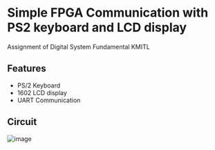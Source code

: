 
# Simple FPGA Communication with PS2 keyboard and LCD display


Assignment of Digital System Fundamental KMITL


## Features

- PS/2 Keyboard
- 1602 LCD display
- UART Communication


## Circuit

![image]()